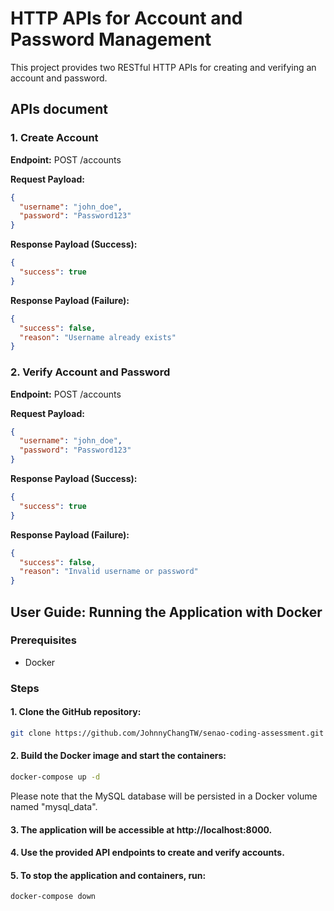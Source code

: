 # HTTP APIs for Account and Password Management

This project provides two RESTful HTTP APIs for creating and verifying an account and password.

## APIs document

### 1. Create Account

**Endpoint:** POST /accounts

**Request Payload:**
```json
{
  "username": "john_doe",
  "password": "Password123"
}
```
**Response Payload (Success):**
```json
{
  "success": true
}
```
**Response Payload (Failure):**
```json
{
  "success": false,
  "reason": "Username already exists"
}
```

### 2. Verify Account and Password

**Endpoint:** POST /accounts

**Request Payload:**
```json
{
  "username": "john_doe",
  "password": "Password123"
}
```
**Response Payload (Success):**
```json
{
  "success": true
}
```
**Response Payload (Failure):**
```json
{
  "success": false,
  "reason": "Invalid username or password"
}
```

## User Guide: Running the Application with Docker

### Prerequisites
- Docker

### Steps 
#### 1. Clone the GitHub repository:
```bash
git clone https://github.com/JohnnyChangTW/senao-coding-assessment.git
```
#### 2. Build the Docker image and start the containers:
```bash
docker-compose up -d
```
Please note that the MySQL database will be persisted in a Docker volume named "mysql_data".
#### 3. The application will be accessible at http://localhost:8000.
#### 4. Use the provided API endpoints to create and verify accounts.
#### 5. To stop the application and containers, run:
```bash
docker-compose down
```




